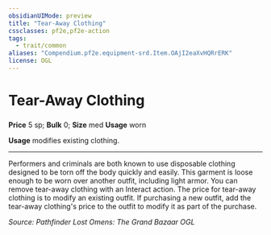 ```yaml
---
obsidianUIMode: preview
title: "Tear-Away Clothing"
cssclasses: pf2e,pf2e-action
tags:
  - trait/common
aliases: "Compendium.pf2e.equipment-srd.Item.OAjI2eaXvHQRrERK"
license: OGL
---
```

# Tear-Away Clothing

### 


**Price** 5 sp; 
**Bulk** 0; **Size** med
**Usage** worn

**Usage** modifies existing clothing.

* * *

Performers and criminals are both known to use disposable clothing designed to be torn off the body quickly and easily. This garment is loose enough to be worn over another outfit, including light armor. You can remove tear-away clothing with an Interact action. The price for tear-away clothing is to modify an existing outfit. If purchasing a new outfit, add the tear-away clothing's price to the outfit to modify it as part of the purchase.

*Source: Pathfinder Lost Omens: The Grand Bazaar*
*OGL*